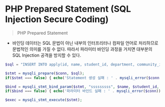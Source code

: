 # PHP Prepared Statement (SQL Injection Secure Coding)

> PHP Prepared Statement

- 바인딩 데이터는 SQL 문법이 아닌 내부의 인터프리터나 컴파일 언어로 처리하므로 문법적인 의미를 가질 수 없다. 따라서 파라미터 바인딩 과정을 거치면 대부분의 SQL Injection 공격을 방지할 수 있다.

```php
$sql = "INSERT INTO apply(id, name, student_id, department, community_id, phone, semester, tool, intro, file) VALUES (0, ?, ?, ?, ?, ?, ?, ?, ?, ?);";

$stmt = mysqli_prepare($conn, $sql);
if($stmt === false) { echo('Statement 생성 실패 : ' . mysqli_error($conn)); exit(); }

$bind = mysqli_stmt_bind_param($stmt, "sssssssss", $name, $student_id, $department, $snulife_id, $phone, $semester, $tool, $intro, $files);
if($bind === false) { echo('파라미터 바인드 실패 : ' . mysqli_error($conn)); exit(); }

$exec = mysqli_stmt_execute($stmt);
```
